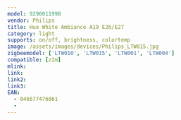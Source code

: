 ```yaml
---
model: 9290011998
vendor: Philips
title: Hue White Ambiance A19 E26/E27
category: light
supports: on/off, brightness, colortemp
image: /assets/images/devices/Philips_LTW015.jpg
zigbeemodel: ['LTW010', 'LTW015', 'LTW001', 'LTW004']
compatible: [z2m]
mlink: 
link: 
link2: 
link3: 
EAN:
  - 046677476861
  - 
---
```

